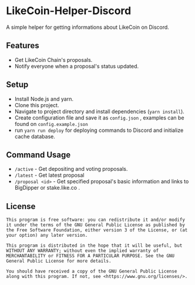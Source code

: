 # LikeCoin-Helper-Discord

A simple helper for getting informations about LikeCoin on Discord.

## Features

* Get LikeCoin Chain's proposals.
* Notify everyone when a proposal's status updated.

## Setup

* Install Node.js and yarn.
* Clone this project.
* Navigate to project directory and install dependencies (`yarn install`).
* Create configuration file and save it as `config.json` , examples can be found on `config.example.json`
* run `yarn run deploy` for deploying commands to Discord and initialize cache database.

## Command Usage

* `/active` - Get depositing and voting proposals.
* `/latest` - Get latest proposal
* `/proposal <id>` - Get specified proposal's basic information and links to BigDipper or stake.like.co .

## License

```text
This program is free software: you can redistribute it and/or modify it under the terms of the GNU General Public License as published by the Free Software Foundation, either version 3 of the License, or (at your option) any later version.

This program is distributed in the hope that it will be useful, but WITHOUT ANY WARRANTY; without even the implied warranty of MERCHANTABILITY or FITNESS FOR A PARTICULAR PURPOSE. See the GNU General Public License for more details.

You should have received a copy of the GNU General Public License along with this program. If not, see <https://www.gnu.org/licenses/>.
```
